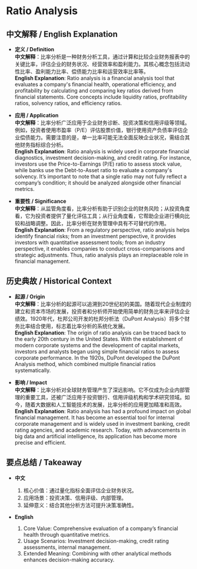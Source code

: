 # Ratio Analysis

## 中文解释 / English Explanation

* **定义 / Definition**  
  **中文解释**：比率分析是一种财务分析工具，通过计算和比较企业财务报表中的关键比率，评估企业的财务状况、经营效率和盈利能力。其核心概念包括流动性比率、盈利能力比率、偿债能力比率和运营效率比率等。  
  **English Explanation**: Ratio analysis is a financial analysis tool that evaluates a company's financial health, operational efficiency, and profitability by calculating and comparing key ratios derived from financial statements. Core concepts include liquidity ratios, profitability ratios, solvency ratios, and efficiency ratios.

* **应用 / Application**  
  **中文解释**：比率分析广泛应用于企业财务诊断、投资决策和信用评级等领域。例如，投资者使用市盈率（P/E）评估股票价值，银行使用资产负债率评估企业偿债能力。需要注意的是，单一比率可能无法全面反映企业状况，需结合其他财务指标综合分析。  
  **English Explanation**: Ratio analysis is widely used in corporate financial diagnostics, investment decision-making, and credit rating. For instance, investors use the Price-to-Earnings (P/E) ratio to assess stock value, while banks use the Debt-to-Asset ratio to evaluate a company's solvency. It’s important to note that a single ratio may not fully reflect a company’s condition; it should be analyzed alongside other financial metrics.

* **重要性 / Significance**  
  **中文解释**：从监管角度看，比率分析有助于识别企业的财务风险；从投资角度看，它为投资者提供了量化评估工具；从行业角度看，它帮助企业进行横向比较和战略调整。因此，比率分析在财务管理中具有不可替代的作用。  
  **English Explanation**: From a regulatory perspective, ratio analysis helps identify financial risks; from an investment perspective, it provides investors with quantitative assessment tools; from an industry perspective, it enables companies to conduct cross-comparisons and strategic adjustments. Thus, ratio analysis plays an irreplaceable role in financial management.

## 历史典故 / Historical Context

* **起源 / Origin**  
  **中文解释**：比率分析的起源可以追溯到20世纪初的美国。随着现代企业制度的建立和资本市场的发展，投资者和分析师开始使用简单的财务比率来评估企业绩效。1920年代，杜邦公司开发的杜邦分析法（DuPont Analysis）将多个财务比率结合使用，标志着比率分析的系统化发展。  
  **English Explanation**: The origin of ratio analysis can be traced back to the early 20th century in the United States. With the establishment of modern corporate systems and the development of capital markets, investors and analysts began using simple financial ratios to assess corporate performance. In the 1920s, DuPont developed the DuPont Analysis method, which combined multiple financial ratios systematically.

* **影响 / Impact**  
  **中文解释**：比率分析对全球财务管理产生了深远影响。它不仅成为企业内部管理的重要工具，还被广泛应用于投资银行、信用评级机构和学术研究领域。如今，随着大数据和人工智能技术的发展，比率分析的应用更加精准和高效。  
  **English Explanation**: Ratio analysis has had a profound impact on global financial management. It has become an essential tool for internal corporate management and is widely used in investment banking, credit rating agencies, and academic research. Today, with advancements in big data and artificial intelligence, its application has become more precise and efficient.

## 要点总结 / Takeaway

* **中文**  
  1. 核心价值：通过量化指标全面评估企业财务状况。
  2. 应用场景：投资决策、信用评级、内部管理。
  3. 延伸意义：结合其他分析方法可提升决策准确性。

* **English**  
  1. Core Value: Comprehensive evaluation of a company’s financial health through quantitative metrics.
  2. Usage Scenarios: Investment decision-making, credit rating assessments, internal management.
  3. Extended Meaning: Combining with other analytical methods enhances decision-making accuracy.